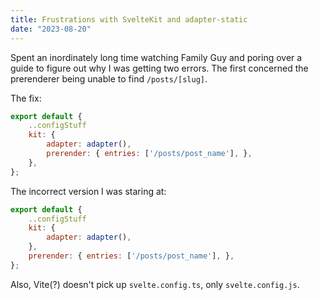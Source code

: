 ```yaml
---
title: Frustrations with SvelteKit and adapter-static
date: "2023-08-20"
---
```

Spent an inordinately long time watching Family Guy and poring over a guide to figure out why I was getting two errors.
The first concerned the prerenderer being unable to find `/posts/[slug]`. 

The fix:
```js
export default {
	..configStuff
	kit: {
		adapter: adapter(),
		prerender: { entries: ['/posts/post_name'], },
	},
};
```

The incorrect version I was staring at:
```js
export default {
	..configStuff
	kit: {
		adapter: adapter(),
	},
	prerender: { entries: ['/posts/post_name'], },
};
```

Also, Vite(?) doesn't pick up `svelte.config.ts`, only `svelte.config.js`.